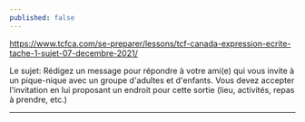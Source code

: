 ```yaml
---
published: false
---
```

https://www.tcfca.com/se-preparer/lessons/tcf-canada-expression-ecrite-tache-1-sujet-07-decembre-2021/

Le sujet: Rédigez un message pour répondre à votre ami(e) qui vous invite à un pique-nique avec un groupe d'adultes et d'enfants. Vous devez accepter l'invitation en lui proposant un endroit pour cette sortie (lieu, activités, repas à prendre, etc.)

---

